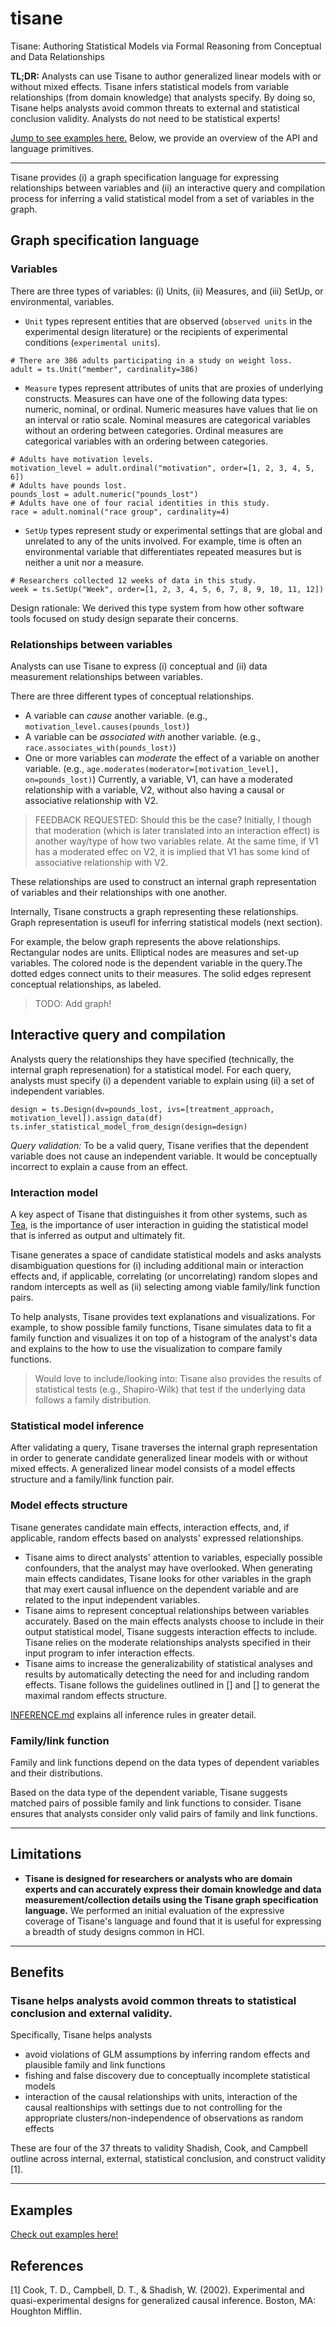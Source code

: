 # tisane
Tisane: Authoring Statistical Models via Formal Reasoning from Conceptual and Data Relationships

**TL;DR:** Analysts can use Tisane to author generalized linear models with or without mixed effects. Tisane infers statistical models from variable relationships (from domain knowledge) that analysts specify. By doing so, Tisane helps analysts avoid common threats to external and statistical conclusion validity. Analysts do not need to be statistical experts! 

[Jump to see examples here.](EXAMPLES.md) Below, we provide an overview of the API and language primitives. 

----

Tisane provides (i) a graph specification language for expressing relationships between variables and (ii) an interactive query and compilation process for inferring a valid statistical model from a set of variables in the graph. 

## Graph specification language
### Variables
There are three types of variables: (i) Units, (ii) Measures, and (iii) SetUp, or environmental, variables. 
- ``Unit`` types represent entities that are observed (``observed units`` in the experimental design literature) or the recipients of experimental conditions (``experimental units``). 

```
# There are 386 adults participating in a study on weight loss.
adult = ts.Unit("member", cardinality=386)
```

- ``Measure`` types represent attributes of units that are proxies of underlying constructs. Measures can have one of the following data types: numeric, nominal, or ordinal. Numeric measures have values that lie on an interval or ratio scale. Nominal measures are categorical variables without an ordering between categories. Ordinal measures are categorical variables with an ordering between categories. 

```
# Adults have motivation levels.
motivation_level = adult.ordinal("motivation", order=[1, 2, 3, 4, 5, 6])
# Adults have pounds lost. 
pounds_lost = adult.numeric("pounds_lost")
# Adults have one of four racial identities in this study. 
race = adult.nominal("race group", cardinality=4)
```

- ``SetUp`` types represent study or experimental settings that are global and unrelated to any of the units involved. For example, time is often an environmental variable that differentiates repeated measures but is neither a unit nor a measure. 


```
# Researchers collected 12 weeks of data in this study. 
week = ts.SetUp("Week", order=[1, 2, 3, 4, 5, 6, 7, 8, 9, 10, 11, 12])
```

Design rationale: We derived this type system from how other software tools focused on study design separate their concerns. 

### Relationships between variables
Analysts can use Tisane to express (i) conceptual and (ii) data measurement relationships between variables. 

There are three different types of conceptual relationships.
- A variable can *cause* another variable. (e.g., ``motivation_level.causes(pounds_lost)``)
- A variable can be *associated with* another variable. (e.g., ``race.associates_with(pounds_lost)``)
- One or more variables can *moderate* the effect of a variable on another variable.  (e.g., ``age.moderates(moderator=[motivation_level], on=pounds_lost)``)
Currently, a variable, V1, can have a moderated relationship with a variable, V2, without also having a causal or associative relationship with V2.
> FEEDBACK REQUESTED: Should this be the case? Initially, I though that moderation (which is later translated into an interaction effect) is another way/type of how two variables relate. At the same time, if V1 has a moderated effec on V2, it is implied that V1 has some kind of associative relationship with V2. 

These relationships are used to construct an internal graph representation of variables and their relationships with one another. 

Internally, Tisane constructs a graph representing these relationships. Graph representation is useufl for inferring statistical models (next section). 

For example, the below graph represents the above relationships. Rectangular nodes are units. Elliptical nodes are measures and set-up variables. The colored node is the dependent variable in the query.The dotted edges connect units to their measures. The solid edges represent conceptual relationships, as labeled. 
> TODO: Add graph!

## Interactive query and compilation 
Analysts query the relationships they have specified (technically, the internal graph represenation) for a statistical model. For each query, analysts must specify (i) a dependent variable to explain using (ii) a set of independent variables. 

```
design = ts.Design(dv=pounds_lost, ivs=[treatment_approach, motivation_level]).assign_data(df)
ts.infer_statistical_model_from_design(design=design)
```

*Query validation:* To be a valid query, Tisane verifies that the dependent variable does not cause an independent variable. It would be conceptually incorrect to explain a cause from an effect. 

### Interaction model 
A key aspect of Tisane that distinguishes it from other systems, such as [Tea](tea-lang.org/), is the importance of user interaction in guiding the statistical model that is inferred as output and ultimately fit. 

Tisane generates a space of candidate statistical models and asks analysts disambiguation questions for (i) including additional main or interaction effects and, if applicable, correlating (or uncorrelating) random slopes and random intercepts as well as (ii) selecting among viable family/link function pairs.

To help analysts, Tisane provides text explanations and visualizations. For example, to show possible family functions, Tisane simulates data to fit a family function and visualizes it on top of a histogram of the analyst's data and explains to the how to use the visualization to compare family functions. 

> Would love to include/looking into: Tisane also provides the results of statistical tests (e.g., Shapiro-Wilk) that test if the underlying data follows a family distribution. 

### Statistical model inference
After validating a query, Tisane traverses the internal graph representation in order to generate candidate generalized linear models with or without mixed effects. A generalized linear model consists of a model effects structure and a family/link function pair. 

### Model effects structure 
<!-- generate possible statistical model effects structures and family/link functions.  -->
Tisane generates candidate main effects, interaction effects, and, if applicable, random effects based on analysts' expressed relationships. 

- Tisane aims to direct analysts' attention to variables, especially possible confounders, that the analyst may have overlooked. When generating main effects candidates, Tisane looks for other variables in the graph that may exert causal influence on the dependent variable and are related to the input independent variables. 
- Tisane aims to represent conceptual relationships between variables accurately. Based on the main effects analysts choose to include in their output statistical model, Tisane suggests interaction effects to include. Tisane relies on the moderate relationships analysts specified in their input program to infer interaction effects. 
- Tisane aims to increase the generalizability of statistical analyses and results by automatically detecting the need for and including random effects. Tisane follows the guidelines outlined in [] and [] to generat the maximal random effects structure. 

[INFERENCE.md](tisane/INFERENCE.md) explains all inference rules in greater detail. 

### Family/link function 
Family and link functions depend on the data types of dependent variables and their distributions. 

Based on the data type of the dependent variable, Tisane suggests matched pairs of possible family and link functions to consider. Tisane ensures that analysts consider only valid pairs of family and link functions. 

<!-- Two aspects: 
- generating the space
- narrowing the space -->

----

## Limitations
- **Tisane is designed for researchers or analysts who are domain experts and can accurately express their domain knowledge and data measurement/collection details using the Tisane graph specification language.** We performed an initial evaluation of the expressive coverage of Tisane's language and found that it is useful for expressing a breadth of study designs common in HCI. 

<!-- Limitation: If user does not include any variables at one level, no random effects will be generated, cross-level interactions included. Is this justifiable? -->

----

## Benefits
### Tisane helps analysts avoid common threats to statistical conclusion and external validity. 
Specifically, Tisane helps analysts 
- avoid violations of GLM assumptions by inferring random effects and plausible family and link functions
- fishing and false discovery due to conceptually incomplete statistical models
- interaction of the causal relationships with units, interaction of the causal realtionships with settings due to not controlling for the appropriate clusters/non-independence of observations as random effects

These are four of the 37 threats to validity Shadish, Cook, and Campbell outline across internal, external, statistical conclusion, and construct validity [1]. 

---

## Examples
[Check out examples here!](EXAMPLES.md)

## References 
[1] Cook, T. D., Campbell, D. T., & Shadish, W. (2002). Experimental and quasi-experimental designs for generalized causal inference. Boston, MA: Houghton Mifflin.